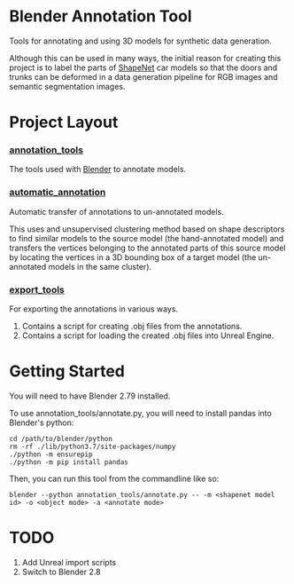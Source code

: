 # Blender Annotation Tool
Tools for annotating and using 3D models for synthetic data generation.

Although this can be used in many ways, the initial reason for creating this project is to label
the parts of [ShapeNet](www.shapenet.org) car models so that the doors and trunks can be deformed
in a data generation pipeline for RGB images and semantic segmentation images.


# Project Layout

### [annotation_tools](https://github.com/mpeven/Blender-Annotation-Tool/tree/master/annotation_tools)
The tools used with [Blender](https://www.blender.org) to annotate models.

### [automatic_annotation](https://github.com/mpeven/Blender-Annotation-Tool/tree/master/automatic_annotation)
Automatic transfer of annotations to un-annotated models.

This uses and unsupervised clustering method based on shape descriptors to find similar models to
the source model (the hand-annotated model) and transfers the vertices belonging to the
annotated parts of this source model by locating the vertices in a 3D bounding box of a target
model (the un-annotated models in the same cluster).

### [export_tools](https://github.com/mpeven/Blender-Annotation-Tool/tree/master/export_tools)
For exporting the annotations in various ways.

1. Contains a script for creating .obj files from the annotations.
2. Contains a script for loading the created .obj files into Unreal Engine.


# Getting Started
You will need to have Blender 2.79 installed.

To use annotation_tools/annotate.py, you will need to install pandas into Blender's python:
```
cd /path/to/blender/python
rm -rf ./lib/python3.7/site-packages/numpy
./python -m ensurepip
./python -m pip install pandas
```

Then, you can run this tool from the commandline like so:
```
blender --python annotation_tools/annotate.py -- -m <shapenet model id> -o <object mode> -a <annotate mode>
```

# TODO

1. Add Unreal import scripts
2. Switch to Blender 2.8
